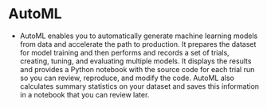 # AutoML

- AutoML enables you to automatically generate machine learning models from data and accelerate the path to production. It prepares the dataset for model training and then performs and records a set of trials, creating, tuning, and evaluating multiple models. It displays the results and provides a Python notebook with the source code for each trial run so you can review, reproduce, and modify the code. AutoML also calculates summary statistics on your dataset and saves this information in a notebook that you can review later.